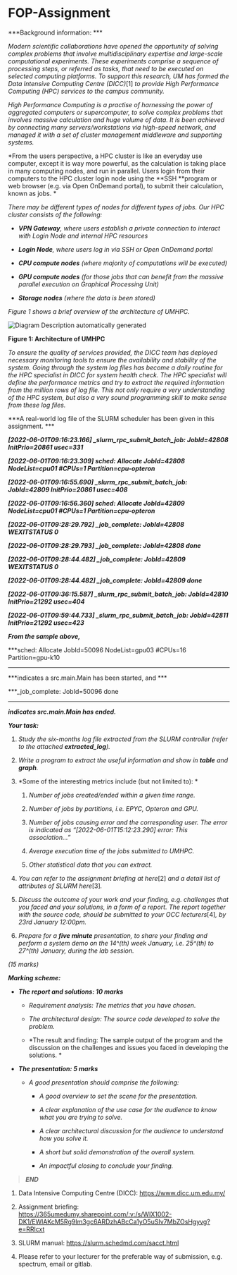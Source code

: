 # FOP-Assignment

***Background information: ***

*Modern scientific collaborations have opened the opportunity of solving complex problems that involve multidisciplinary expertise and large-scale computational experiments. These experiments comprise a sequence of processing steps, or referred as tasks, that need to be executed on selected computing platforms. To support this research, UM has formed the Data Intensive Computing Centre (DICC)*\[1\] *to provide High Performance Computing (HPC) services to the campus community.*

*High Performance Computing is a practise of harnessing the power of aggregated computers or supercomputer, to solve complex problems that involves massive calculation and huge volume of data. It is been achieved by connecting many servers/workstations via high-speed network, and managed it with a set of cluster management middleware and supporting systems.*

*From the users perspective, a HPC cluster is like an everyday use computer, except it is way more powerful, as the calculation is taking place in many computing nodes, and run in parallel. Users login from their computers to the HPC cluster login node using the **SSH **program or web browser (e.g. via Open OnDemand portal), to submit their calculation, known as jobs. *

*There may be different types of nodes for different types of jobs. Our HPC cluster consists of the following:*

- ***VPN Gateway**, where users establish a private connection to interact with Login Node and internal HPC resources*

- ***Login Node**, where users log in via SSH or Open OnDemand portal*

- ***CPU compute nodes** (where majority of computations will be executed)*

- ***GPU compute nodes** (for those jobs that can benefit from the massive parallel execution on Graphical Processing Unit)*

- ***Storage nodes** (where the data is been stored)*

*Figure 1 shows a brief overview of the architecture of UMHPC.*

![Diagram Description automatically generated](media/image1.png)

**Figure 1: Architecture of UMHPC**

*To ensure the quality of services provided, the DICC team has deployed necessary monitoring tools to ensure the availability and stability of the system. Going through the system log files has become a daily routine for the HPC specialist in DICC for system health check. The HPC specialist will define the performance metrics and try to extract the required information from the million rows of log file. This not only require a very understanding of the HPC system, but also a very sound programming skill to make sense from these log files.*

***A real-world log file of the SLURM scheduler has been given in this assignment. ***

***\[2022-06-01T09:16:23.166\] \_slurm\_rpc\_submit\_batch\_job: JobId=42808 InitPrio=20861 usec=331***

***\[2022-06-01T09:16:23.309\] sched: Allocate JobId=42808 NodeList=cpu01 \#CPUs=1 Partition=cpu-opteron***

***\[2022-06-01T09:16:55.690\] \_slurm\_rpc\_submit\_batch\_job: JobId=42809 InitPrio=20861 usec=408***

***\[2022-06-01T09:16:56.360\] sched: Allocate JobId=42809 NodeList=cpu01 \#CPUs=1 Partition=cpu-opteron***

***\[2022-06-01T09:28:29.792\] \_job\_complete: JobId=42808 WEXITSTATUS 0***

***\[2022-06-01T09:28:29.793\] \_job\_complete: JobId=42808 done***

***\[2022-06-01T09:28:44.482\] \_job\_complete: JobId=42809 WEXITSTATUS 0***

***\[2022-06-01T09:28:44.482\] \_job\_complete: JobId=42809 done***

***\[2022-06-01T09:36:15.587\] \_slurm\_rpc\_submit\_batch\_job: JobId=42810 InitPrio=21292 usec=404***

***\[2022-06-01T09:59:44.733\] \_slurm\_rpc\_submit\_batch\_job: JobId=42811 InitPrio=21292 usec=423***

***From the sample above,***

***sched: Allocate JobId=50096 NodeList=gpu03 \#CPUs=16 Partition=gpu-k10

***

***indicates a src.main.Main has been started, and ***

***\_job\_complete: JobId=50096 done

***

***indicates src.main.Main has ended.***

***Your task:***

1.  *Study the six-months log file extracted from the SLURM controller (refer to the attached **extracted\_log**).*

2.  *Write a program to extract the useful information and show in **table** and **graph**.*

3.  *Some of the interesting metrics include (but not limited to): *

    1.  *Number of jobs created/ended within a given time range.*

    2.  *Number of jobs by partitions, i.e. EPYC, Opteron and GPU.*

    3.  *Number of jobs causing error and the corresponding user. The error is indicated as “\[2022-06-01T15:12:23.290\] error: This association…”*

    4.  *Average execution time of the jobs submitted to UMHPC.*

    5.  *Other statistical data that you can extract.*

4.  *You can refer to the assignment briefing at here*\[2\] *and a detail list of attributes of SLURM here*\[3\]*.*

5.  *Discuss the outcome of your work and your finding, e.g. challenges that you faced and your solutions, in a form of a report. The report together with the source code, should be submitted to your OCC lecturers*\[4\]*, by 23rd January 12:00pm.*

6.  *Prepare for a **five minute** presentation, to share your finding and perform a system demo on the 14^(th) week January, i.e. 25^(th) to 27^(th) January, during the lab session.*

*(15 marks)*

***Marking scheme:***

- ***The report and solutions: 10 marks***

    - *Requirement analysis: The metrics that you have chosen.*

    - *The architectural design: The source code developed to solve the problem.*

    - *The result and finding: The sample output of the program and the discussion on the challenges and issues you faced in developing the solutions. *

- ***The presentation: 5 marks***

    - *A good presentation should comprise the following:*

        - *A good overview to set the scene for the presentation.*

        - *A clear explanation of the use case for the audience to know what you are trying to solve.*

        - *A clear architectural discussion for the audience to understand how you solve it.*

        - *A short but solid demonstration of the overall system.*

        - *An impactful closing to conclude your finding.*

> ***END***

1.  Data Intensive Computing Centre (DICC): https://www.dicc.um.edu.my/

2.  Assignment briefing: <https://365umedumy.sharepoint.com/:v:/s/WIX1002-DK1/EWlAKcM5Rg9Im3gc6ARDzhABcCa1yO5uSIv7MbZOsHgyvg?e=RRlcxt>

3.  SLURM manual: <https://slurm.schedmd.com/sacct.html>

4.  Please refer to your lecturer for the preferable way of submission, e.g. spectrum, email or gitlab.